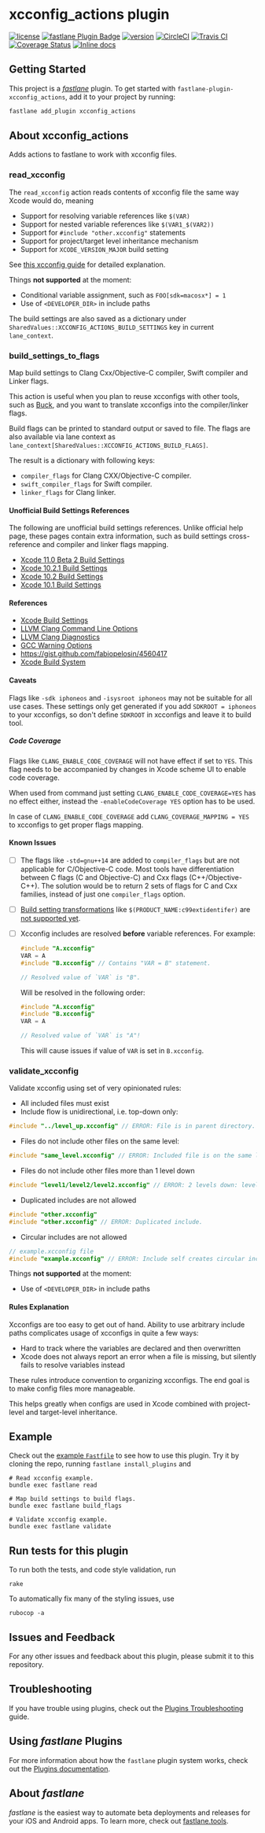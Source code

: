 # xcconfig_actions plugin

[![license](https://img.shields.io/github/license/mgrebenets/fastlane-plugin-xcconfig_actions.svg)](https://github.com/mgrebenets/fastlane-plugin-xcconfig_actions)
[![fastlane Plugin Badge](https://rawcdn.githack.com/fastlane/fastlane/master/fastlane/assets/plugin-badge.svg)](https://rubygems.org/gems/fastlane-plugin-xcconfig_actions)
[![version](https://img.shields.io/github/tag/mgrebenets/fastlane-plugin-xcconfig_actions.svg?color=green&label=version)](https://github.com/mgrebenets/fastlane-plugin-xcconfig_actions)
[![CircleCI](https://circleci.com/gh/mgrebenets/fastlane-plugin-xcconfig_actions.svg?style=svg)](https://circleci.com/gh/mgrebenets/fastlane-plugin-xcconfig_actions)
[![Travis CI](https://img.shields.io/travis/mgrebenets/fastlane-plugin-xcconfig_actions.svg?label=%20&logo=travis)](https://travis-ci.org/mgrebenets/fastlane-plugin-xcconfig_actions)
[![Coverage Status](https://coveralls.io/repos/github/mgrebenets/fastlane-plugin-xcconfig_actions/badge.svg)](https://coveralls.io/github/mgrebenets/fastlane-plugin-xcconfig_actions)
[![Inline docs](http://inch-ci.org/github/mgrebenets/fastlane-plugin-xcconfig_actions.svg)](http://inch-ci.org/github/mgrebenets/fastlane-plugin-xcconfig_actions)

## Getting Started

This project is a [_fastlane_](https://github.com/fastlane/fastlane) plugin. To get started with `fastlane-plugin-xcconfig_actions`, add it to your project by running:

```bash
fastlane add_plugin xcconfig_actions
```

## About xcconfig_actions

Adds actions to fastlane to work with xcconfig files.

### read_xcconfig

The `read_xcconfig` action reads contents of xcconfig file the same way Xcode would do, meaning

- Support for resolving variable references like `$(VAR)`
- Support for nested variable references like `$(VAR1_$(VAR2))`
- Support for `#include "other.xcconfig"` statements
- Support for project/target level inheritance mechanism
- Support for `XCODE_VERSION_MAJOR` build setting

See [this xcconfig guide](https://pewpewthespells.com/blog/xcconfig_guide.html) for detailed explanation.

Things **not supported** at the moment:

- Conditional variable assignment, such as `FOO[sdk=macosx*] = 1`
- Use of `<DEVELOPER_DIR>` in include paths

The build settings are also saved as a dictionary under `SharedValues::XCCONFIG_ACTIONS_BUILD_SETTINGS` key in current `lane_context`.

### build_settings_to_flags

Map build settings to Clang Cxx/Objective-C compiler, Swift compiler and Linker flags.

This action is useful when you plan to reuse xcconfigs with other tools, such as [Buck](https://buckbuild.com/), and you want to translate xcconfigs into the compiler/linker flags.

Build flags can be printed to standard output or saved to file.
The flags are also available via lane context as `lane_context[SharedValues::XCCONFIG_ACTIONS_BUILD_FLAGS]`.

The result is a dictionary with following keys:

- `compiler_flags` for Clang CXX/Objective-C compiler.
- `swift_compiler_flags` for Swift compiler.
- `linker_flags` for Clang linker.

#### Unofficial Build Settings References

The following are unofficial build settings references.
Unlike official help page, these pages contain extra information, such as build settings cross-reference and compiler and linker flags mapping.

- [Xcode 11.0 Beta 2 Build Settings](lib/fastlane/plugin/xcconfig_actions/helper/xcspecs/11.0/README.md)
- [Xcode 10.2.1 Build Settings](lib/fastlane/plugin/xcconfig_actions/helper/xcspecs/10.2.1/README.md)
- [Xcode 10.2 Build Settings](lib/fastlane/plugin/xcconfig_actions/helper/xcspecs/10.2/README.md)
- [Xcode 10.1 Build Settings](lib/fastlane/plugin/xcconfig_actions/helper/xcspecs/10.1/README.md)

#### References

- [Xcode Build Settings](https://help.apple.com/xcode/mac/10.2/#/itcaec37c2a6)
- [LLVM Clang Command Line Options](https://clang.llvm.org/docs/ClangCommandLineReference.html)
- [LLVM Clang Diagnostics](https://clang.llvm.org/docs/DiagnosticsReference.html)
- [GCC Warning Options](https://gcc.gnu.org/onlinedocs/gcc/Warning-Options.html)
- https://gist.github.com/fabiopelosin/4560417
- [Xcode Build System](https://pewpewthespells.com/blog/xcode_build_system.html)

#### Caveats

Flags like `-sdk iphoneos` and `-isysroot iphoneos` may not be suitable for all use cases.
These settings only get generated if you add `SDKROOT = iphoneos` to your xcconfigs, so don't define `SDKROOT` in xcconfigs and leave it to build tool.

##### Code Coverage

Flags like `CLANG_ENABLE_CODE_COVERAGE` will not have effect if set to `YES`.
This flag needs to be accompanied by changes in Xcode scheme UI to enable code coverage.

When used from command just setting `CLANG_ENABLE_CODE_COVERAGE=YES` has no effect either, instead the `-enableCodeCoverage YES` option has to be used.

In case of `CLANG_ENABLE_CODE_COVERAGE` add `CLANG_COVERAGE_MAPPING = YES` to xcconfigs to get proper flags mapping.

#### Known Issues

- [ ] The flags like `-std=gnu++14` are added to `compiler_flags` but are not applicable for C/Objective-C code.
Most tools have differentiation between C flags (C and Objective-C) and Cxx flags (C++/Objective-C++).
The solution would be to return 2 sets of flags for C and Cxx families, instead of just one `compiler_flags` option.
- [ ] [Build setting transformations](http://codeworkshop.net/posts/xcode-build-setting-transformations) like `$(PRODUCT_NAME:c99extidentifer)` are [not supported yet](https://github.com/mgrebenets/fastlane-plugin-xcconfig_actions/issues/1).
- [ ] Xcconfig includes are resolved **before** variable references. For example:

    ```c
    #include "A.xcconfig"
    VAR = A
    #include "B.xcconfig" // Contains "VAR = B" statement.

    // Resolved value of `VAR` is "B".
    ```

    Will be resolved in the following order:

    ```c
    #include "A.xcconfig"
    #include "B.xcconfig"
    VAR = A

    // Resolved value of `VAR` is "A"!
    ```

    This will cause issues if value of `VAR` is set in `B.xcconfig`.

### validate_xcconfig

Validate xcconfig using set of very opinionated rules:

- All included files must exist
- Include flow is unidirectional, i.e. top-down only:

```c
#include "../level_up.xcconfig" // ERROR: File is in parent directory.
```

- Files do not include other files on the same level:

```c
#include "same_level.xcconfig" // ERROR: Included file is on the same level.
```

- Files do not include other files more than 1 level down

```c
#include "level1/level2/level2.xcconfig" // ERROR: 2 levels down: level1/level2.
```

- Duplicated includes are not allowed

```c
#include "other.xcconfig"
#include "other.xcconfig" // ERROR: Duplicated include.
```

- Circular includes are not allowed

```c
// example.xcconfig file
#include "example.xcconfig" // ERROR: Include self creates circular include.
```

Things **not supported** at the moment:

- Use of `<DEVELOPER_DIR>` in include paths

#### Rules Explanation

Xcconfigs are too easy to get out of hand.
Ability to use arbitrary include paths complicates usage of xcconfigs in quite a few ways:

- Hard to track where the variables are declared and then overwritten
- Xcode does not always report an error when a file is missing, but silently fails to resolve variables instead

These rules introduce convention to organizing xcconfigs.
The end goal is to make config files more manageable.

This helps greatly when configs are used in Xcode combined with project-level and target-level inheritance.

## Example

Check out the [example `Fastfile`](fastlane/Fastfile) to see how to use this plugin. Try it by cloning the repo, running `fastlane install_plugins` and

```shell
# Read xcconfig example.
bundle exec fastlane read

# Map build settings to build flags.
bundle exec fastlane build_flags

# Validate xcconfig example.
bundle exec fastlane validate
```

## Run tests for this plugin

To run both the tests, and code style validation, run

```shell
rake
```

To automatically fix many of the styling issues, use

```shell
rubocop -a
```

## Issues and Feedback

For any other issues and feedback about this plugin, please submit it to this repository.

## Troubleshooting

If you have trouble using plugins, check out the [Plugins Troubleshooting](https://docs.fastlane.tools/plugins/plugins-troubleshooting/) guide.

## Using _fastlane_ Plugins

For more information about how the `fastlane` plugin system works, check out the [Plugins documentation](https://docs.fastlane.tools/plugins/create-plugin/).

## About _fastlane_

_fastlane_ is the easiest way to automate beta deployments and releases for your iOS and Android apps. To learn more, check out [fastlane.tools](https://fastlane.tools).
